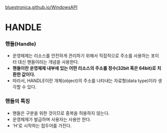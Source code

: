 [bluestronica.github.io/WindowsAPI](https://bluestronica.github.io/WindowsAPI)


# HANDLE


### 핸들(Handle)
- 운영체제는 리소스를 안전하게 관리하기 위해서 직접적으로 주소를 사용하는 포이터 대신 핸들이라는 개념을 사용한다.
- **핸들이란 운영체제 내부에 있는 어떤 리소스의 주소를 정수(32bit 혹은 64bit)로 치환한 값이다.**
- 따라서, HANDLE이란 개체(object)의 주소를 나타내는 자료형(data type)이라 생각할 수 있다.

### 핸들의 특징
- 핸들은 구분을 위한 것이므로 중복을 허용하지 않는다.
- 운영체제가 발급하며 사용자는 사용만 한다.
- 'H'로 시작하는 접두어를 가진다.
